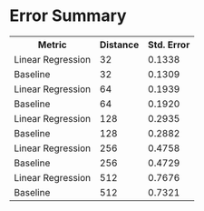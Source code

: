Error Summary
==
<table>
<tr>
    <th>Metric</th>
    <th>Distance</th>
    <th>Std. Error</th>
</tr>

<tr>
    <td>Linear Regression</td>
    <td>32</td>
    <td>0.1338</td>
</tr>
<tr>
    <td>Baseline</td>
    <td>32</td>
    <td>0.1309</td>
</tr>

<tr>
    <td>Linear Regression</td>
    <td>64</td>
    <td>0.1939</td>
</tr>
<tr>
    <td>Baseline</td>
    <td>64</td>
    <td>0.1920</td>
</tr>

<tr>
    <td>Linear Regression</td>
    <td>128</td>
    <td>0.2935</td>
</tr>
<tr>
    <td>Baseline</td>
    <td>128</td>
    <td>0.2882</td>
</tr>

<tr>
    <td>Linear Regression</td>
    <td>256</td>
    <td>0.4758</td>
</tr>
<tr>
    <td>Baseline</td>
    <td>256</td>
    <td>0.4729</td>
</tr>

<tr>
    <td>Linear Regression</td>
    <td>512</td>
    <td>0.7676</td>
</tr>
<tr>
    <td>Baseline</td>
    <td>512</td>
    <td>0.7321</td>
</tr>
</table>